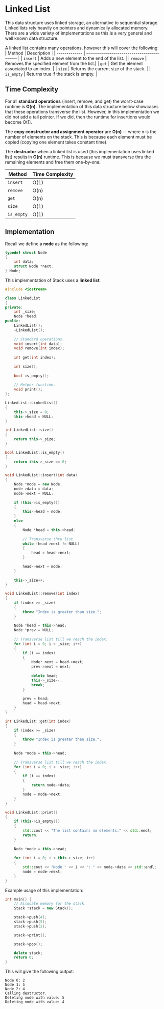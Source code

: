 # Linked List

This data structure uses linked storage, an alternative to sequential storage. Linked lists rely heavily on pointers and dynamically allocated memory. There are a wide variety of implementations as this is a very general and well known data structure.

A linked list contains many operations, however this will cover the following:
| Method        | Description                                 |
| ------------- | ------------------------------------------- |
| `insert`      | Adds a new element to the end of the list.  |
| `remove`      | Removes the specified element from the list.|
| `get`         | Get the element associated to an index.     |
| `size`        | Returns the current size of the stack.      |
| `is_empty`    | Returns true if the stack is empty.         |

## Time Complexity

For all **standard operations** (insert, remove, and get) the worst-case runtime is **O(n)**. The implementation of this data structure below showcases that these operations transverse the list. However, in this implementation we did not add a tail pointer. If we did, then the runtime for insertions would become O(1).

The **copy constructor and assignment operator** are **O(n)** -- where n is the number of elements on the stack. This is because each element must be copied (copying one element takes constant time). 

The **destructor** when a linked list is used (this implementation uses linked list) results in **O(n)** runtime. This is because we must transverse thru the remaining elements and free them one-by-one.

| Method        | Time Complexity |
| ------------- | --------------- |
| `insert`      | O(1)            |
| `remove`      | O(n)            |
| `get`         | O(n)            |
| `size`        | O(1)            |
| `is_empty`    | O(1)            |

## Implementation

Recall we define a **node** as the following:

```cpp
typedef struct Node
{
    int data;
    struct Node *next;
} Node;
```

This implementation of Stack uses a **linked list**.

```cpp
#include <iostream>

class LinkedList
{
private:
    int _size;
    Node *head;
public:
    LinkedList();
    ~LinkedList();
    
    // Standard operations.
    void insert(int data);
    void remove(int index);
    
    int get(int index);
    
    int size();
    
    bool is_empty();
    
    // Helper function.
    void print();
};

LinkedList::LinkedList()
{
    this->_size = 0;
    this->head = NULL;
}

int LinkedList::size()
{
    return this->_size;
}

bool LinkedList::is_empty()
{
    return this->_size == 0;
}

void LinkedList::insert(int data)
{
    Node *node = new Node;
    node->data = data;
    node->next = NULL;
    
    if (this->is_empty())
    {
        this->head = node;
    }
    else
    {
        Node *head = this->head;
    
        // Transverse thru list.
        while (head->next != NULL)
        {
            head = head->next;
        }
    
        head->next = node;
    }
    
    this->_size++;
}

void LinkedList::remove(int index)
{
    if (index >= _size)
    {
        throw "Index is greater than size.";
    }
    
    Node *head = this->head;
    Node *prev = NULL;
    
    // Transverse list till we reach the index.
    for (int i = 0; i < _size; i++)
    {
        if (i == index)
        {
            Node* next = head->next;
            prev->next = next;
    
            delete head;
            this->_size--;
            break;
        }
    
        prev = head;
        head = head->next;
    }
}

int LinkedList::get(int index)
{
    if (index >= _size)
    {
        throw "Index is greater than size.";
    }
    
    Node *node = this->head;
    
    // Transverse list till we reach the index.
    for (int i = 0; i < _size; i++)
    {
        if (i == index)
        {
            return node->data;
        }
        node = node->next;
    }
}

void LinkedList::print()
{
    if (this->is_empty())
    {
        std::cout << "The list contains no elements." << std::endl;
        return;
    }
    
    Node *node = this->head;
    
    for (int i = 0; i < this->_size; i++)
    {
        std::cout << "Node " << i << ": " << node->data << std::endl;
        node = node->next;
    }
}
```

Example usage of this implementation:

```cpp
int main() {
    // Allocate memory for the stack.
    Stack *stack = new Stack();

    stack->push(4);
    stack->push(5);
    stack->push(2);

    stack->print();

    stack->pop();

    delete stack;
    return 0;
}
```

This will give the following output:
```
Node 0: 2
Node 1: 5
Node 2: 4
Calling destructor.
Deleting node with value: 5
Deleting node with value: 4
```